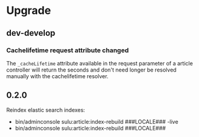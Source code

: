 # Upgrade

## dev-develop

### Cachelifetime request attribute changed

The `_cacheLifetime` attribute available in the request parameter of a article
controller will return the seconds and don't need longer be resolved manually
with the cachelifetime resolver.

## 0.2.0

Reindex elastic search indexes:
* bin/adminconsole sulu:article:index-rebuild ###LOCALE### -live
* bin/adminconsole sulu:article:index-rebuild ###LOCALE###
